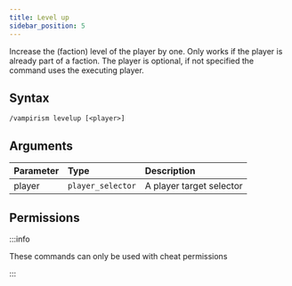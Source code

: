 ```yaml
---
title: Level up
sidebar_position: 5
---
```


Increase the (faction) level of the player by one. Only works if the player is already part of a faction.  The player is optional, if not specified the command uses the executing player.


## Syntax

```
/vampirism levelup [<player>]
```

## Arguments

| Parameter | Type               | Description              |
|:----------|:-------------------|:-------------------------|
| player    | `player_selector`  | A player target selector |

## Permissions

:::info

These commands can only be used with cheat permissions

:::